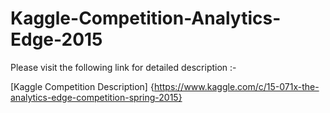 # Kaggle-Competition-Analytics-Edge-2015

Please visit the following link for detailed description :-

[Kaggle Competition Description] {https://www.kaggle.com/c/15-071x-the-analytics-edge-competition-spring-2015}
